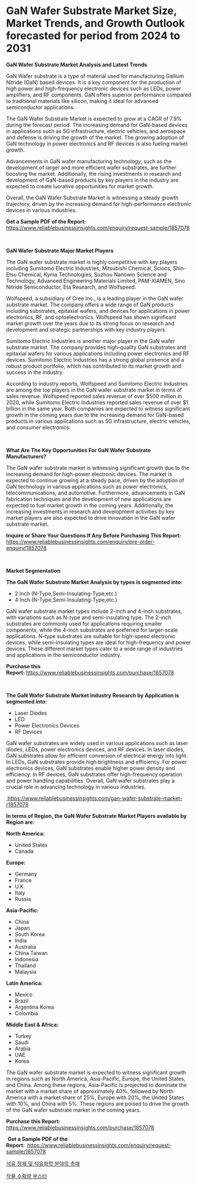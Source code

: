 <p><h1>GaN Wafer Substrate Market Size, Market Trends, and Growth Outlook forecasted for period from 2024 to 2031</h1></p><p><strong>GaN Wafer Substrate Market Analysis and Latest Trends</strong></p>
<p><p>GaN Wafer substrate is a type of material used for manufacturing Gallium Nitride (GaN) based devices. It is a key component for the production of high power and high-frequency electronic devices such as LEDs, power amplifiers, and RF components. GaN offers superior performance compared to traditional materials like silicon, making it ideal for advanced semiconductor applications.</p><p>The GaN Wafer Substrate Market is expected to grow at a CAGR of 7.9% during the forecast period. The increasing demand for GaN-based devices in applications such as 5G infrastructure, electric vehicles, and aerospace and defense is driving the growth of the market. The growing adoption of GaN technology in power electronics and RF devices is also fueling market growth.</p><p>Advancements in GaN wafer manufacturing technology, such as the development of larger and more efficient wafer substrates, are further boosting the market. Additionally, the rising investments in research and development of GaN-based products by key players in the industry are expected to create lucrative opportunities for market growth.</p><p>Overall, the GaN Wafer Substrate Market is witnessing a steady growth trajectory, driven by the increasing demand for high-performance electronic devices in various industries.</p></p>
<p><strong>Get a Sample PDF of the Report:&nbsp;</strong> <a href="https://www.reliablebusinessinsights.com/enquiry/request-sample/1857078">https://www.reliablebusinessinsights.com/enquiry/request-sample/1857078</a></p>
<p>&nbsp;</p>
<p><strong>GaN Wafer Substrate Major Market Players</strong></p>
<p><p>The GaN wafer substrate market is highly competitive with key players including Sumitomo Electric Industries, Mitsubishi Chemical, Sciocs, Shin-Etsu Chemical, Kyma Technologies, Suzhou Nanowin Science and Technology, Advanced Engineering Materials Limited, PAM-XIAMEN, Sino Nitride Semiconductor, Eta Research, and Wolfspeed.</p><p>Wolfspeed, a subsidiary of Cree Inc., is a leading player in the GaN wafer substrate market. The company offers a wide range of GaN products including substrates, epitaxial wafers, and devices for applications in power electronics, RF, and optoelectronics. Wolfspeed has shown significant market growth over the years due to its strong focus on research and development and strategic partnerships with key industry players.</p><p>Sumitomo Electric Industries is another major player in the GaN wafer substrate market. The company provides high-quality GaN substrates and epitaxial wafers for various applications including power electronics and RF devices. Sumitomo Electric Industries has a strong global presence and a robust product portfolio, which has contributed to its market growth and success in the industry.</p><p>According to industry reports, Wolfspeed and Sumitomo Electric Industries are among the top players in the GaN wafer substrate market in terms of sales revenue. Wolfspeed reported sales revenue of over $500 million in 2020, while Sumitomo Electric Industries reported sales revenue of over $1 billion in the same year. Both companies are expected to witness significant growth in the coming years due to the increasing demand for GaN-based products in various applications such as 5G infrastructure, electric vehicles, and consumer electronics.</p></p>
<p>&nbsp;</p>
<p><strong>What Are The Key Opportunities For GaN Wafer Substrate Manufacturers?</strong></p>
<p><p>The GaN wafer substrate market is witnessing significant growth due to the increasing demand for high-power electronic devices. The market is expected to continue growing at a steady pace, driven by the adoption of GaN technology in various applications such as power electronics, telecommunications, and automotive. Furthermore, advancements in GaN fabrication techniques and the development of new applications are expected to fuel market growth in the coming years. Additionally, the increasing investments in research and development activities by key market players are also expected to drive innovation in the GaN wafer substrate market.</p></p>
<p><strong>Inquire or Share Your Questions If Any Before Purchasing This Report:</strong> <a href="https://www.reliablebusinessinsights.com/enquiry/pre-order-enquiry/1857078">https://www.reliablebusinessinsights.com/enquiry/pre-order-enquiry/1857078</a></p>
<p>&nbsp;</p>
<p><strong>Market Segmentation</strong></p>
<p><strong>The GaN Wafer Substrate Market Analysis by types is segmented into:</strong></p>
<p><ul><li>2 Inch (N-Type,Semi-Insulating-Type,etc.)</li><li>4 Inch (N-Type,Semi-Insulating-Type,etc.)</li></ul></p>
<p><p>GaN wafer substrate market types include 2-inch and 4-inch substrates, with variations such as N-type and semi-insulating type. The 2-inch substrates are commonly used for applications requiring smaller components, while the 4-inch substrates are preferred for larger-scale applications. N-type substrates are suitable for high-speed electronic devices, while semi-insulating types are ideal for high-frequency and power devices. These different market types cater to a wide range of industries and applications in the semiconductor industry.</p></p>
<p><strong>Purchase this Report:&nbsp;</strong><a href="https://www.reliablebusinessinsights.com/purchase/1857078">https://www.reliablebusinessinsights.com/purchase/1857078</a></p>
<p>&nbsp;</p>
<p><strong>The GaN Wafer Substrate Market Industry Research by Application is segmented into:</strong></p>
<p><ul><li>Laser Diodes</li><li>LED</li><li>Power Electronics Devices</li><li>RF Devices</li></ul></p>
<p><p>GaN wafer substrates are widely used in various applications such as laser diodes, LEDs, power electronics devices, and RF devices. In laser diodes, GaN substrates allow for efficient conversion of electrical energy into light. In LEDs, GaN substrates provide high brightness and efficiency. For power electronics devices, GaN substrates enable higher power density and efficiency. In RF devices, GaN substrates offer high-frequency operation and power handling capabilities. Overall, GaN wafer substrates play a crucial role in advancing technology in various industries.</p></p>
<p><a href="https://www.reliablebusinessinsights.com/gan-wafer-substrate-market-r1857078">&nbsp;https://www.reliablebusinessinsights.com/gan-wafer-substrate-market-r1857078</a></p>
<p><strong>In terms of Region, the GaN Wafer Substrate Market Players available by Region are:</strong></p>
<p>
    <p> <strong> North America: </strong>
        <ul>
            <li>United States</li>
            <li>Canada</li>
        </ul>
        </p> 
    <p> <strong> Europe: </strong>
        <ul>
            <li>Germany</li>
            <li>France</li>
            <li>U.K.</li>
            <li>Italy</li>
            <li>Russia</li>
        </ul>
        </p> 
    <p> <strong> Asia-Pacific: </strong>
        <ul>
            <li>China</li>
            <li>Japan</li>
            <li>South Korea</li>
            <li>India</li>
            <li>Australia</li>
            <li>China Taiwan</li>
            <li>Indonesia</li>
            <li>Thailand</li>
            <li>Malaysia</li>
        </ul>
        </p> 
    <p> <strong> Latin America: </strong>
        <ul>
            <li>Mexico</li>
            <li>Brazil</li>
            <li>Argentina Korea</li>
            <li>Colombia</li>
        </ul>
        </p> 
    <p> <strong> Middle East & Africa: </strong>
        <ul>
            <li>Turkey</li>
            <li>Saudi</li>
            <li>Arabia</li>
            <li>UAE</li>
            <li>Korea</li>
        </ul>
    </p>
    </p>
<p><p>The GaN wafer substrate market is expected to witness significant growth in regions such as North America, Asia-Pacific, Europe, the United States, and China. Among these regions, Asia-Pacific is projected to dominate the market with a market share of approximately 40%, followed by North America with a market share of 25%, Europe with 20%, the United States with 10%, and China with 5%. These regions are poised to drive the growth of the GaN wafer substrate market in the coming years.</p></p>
<p><strong>Purchase this Report: </strong><a href="https://www.reliablebusinessinsights.com/purchase/1857078">https://www.reliablebusinessinsights.com/purchase/1857078</a></p>
<p>&nbsp;<strong>Get a Sample PDF of the Report:&nbsp;&nbsp;</strong><a href="https://www.reliablebusinessinsights.com/enquiry/request-sample/1857078">https://www.reliablebusinessinsights.com/enquiry/request-sample/1857078</a></p>
<p><strong></strong></p>
<p><p><a href="https://medium.com/@thadnader1941/%EC%84%9D%EC%9C%A0-%EC%A0%95%EC%A0%9C-%EB%B0%8F-%EC%84%9D%EC%9C%A0-%ED%99%94%ED%95%99-%EC%8B%9C%EC%9E%A5%EC%9D%98-%EC%B4%89%EB%A7%A4-%EC%84%B1%EA%B3%B5%EC%A0%81%EC%9D%B8-%EB%B9%84%EC%A6%88%EB%8B%88%EC%8A%A4-%EC%A0%84%EB%9E%B5%EC%9D%84-%EC%9C%84%ED%95%9C-%EC%97%B4%EC%87%A0-2031%EB%85%84%EA%B9%8C%EC%A7%80%EC%9D%98-%EC%98%88%EC%B8%A1-e06f24ab9628">석유 정제 및 석유화학 분야의 촉매</a></p><p><a href="https://medium.com/@lottierunte44/%EC%9E%91%EB%AC%BC-%EC%88%98%ED%99%95-%EC%A6%9D%EA%B0%80%EC%A0%9C-%EC%8B%9C%EC%9E%A5-%EB%B6%84%EC%84%9D-%EA%B7%B8%EC%9D%98-cagr-%EC%8B%9C%EC%9E%A5-%EC%84%B8%EB%B6%84%ED%99%94-%EB%B0%8F-%EC%84%B8%EA%B3%84-%EC%82%B0%EC%97%85-%EA%B0%9C%EC%9A%94-44f939fb1463">작물 수확량 부스터</a></p></p>